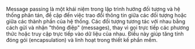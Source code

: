 Message passing là một khái niệm trong lập trình hướng đối tượng và hệ thống phân tán, đề cập đến việc trao đổi thông tin giữa các đối tượng hoặc giữa các thành phần của hệ thống. Các đối tượng tương tác với nhau bằng cách gửi và nhận "thông điệp" (messages), thay vì gọi trực tiếp các phương thức hoặc truy cập trực tiếp vào dữ liệu của nhau. Điều này giúp tăng tính đóng gói (encapsulation) và linh hoạt trong thiết kế phần mềm.
